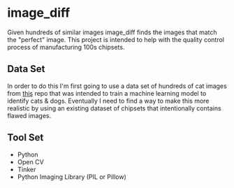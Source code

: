 # image_diff
Given hundreds of similar images image_diff finds the images that match the "perfect" image. This project is intended to help with the quality control process of manufacturing 100s chipsets.


## Data Set 
In order to do this I'm first going to use a data set of hundreds of cat images from [this](https://github.com/ADlead/Dogs-Cats) repo that was intended to train 
a machine learning model to identify cats & dogs. Eventually I need to find a way to make this more realistic by using an existing dataset of chipsets that intentionally contains flawed images. 

## Tool Set 
- Python
- Open CV
- Tinker
- Python Imaging Library (PIL or Pillow)

